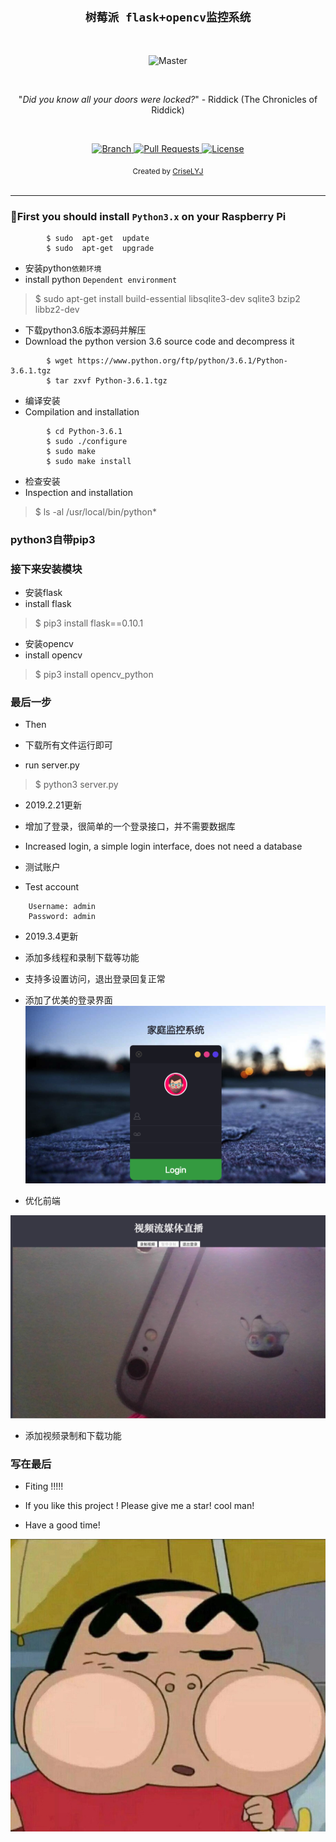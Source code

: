 <h2 align="center"><code>树莓派 flask+opencv监控系统</code></h2>

<br>

<p align="center">
    <img src="https://github.com/CriseLYJ/flask-video-streaming-recorder/blob/master/img/main.jpg?raw=true" 
        alt="Master">
</p>

<br>

<p align="center">"<i>Did you know all your doors were locked?</i>" - Riddick (The Chronicles of Riddick)</p>

<br>

<p align="center">
  <a href="https://github.com/CriseLYJ/flask-video-streaming-recorder/tree/master">
    <img src="https://img.shields.io/badge/Branch-master-green.svg?longCache=true"
        alt="Branch">
  </a>
  <a href="https://github.com/CriseLYJ/flask-video-streaming-recorder/pulls">
    <img src="https://img.shields.io/badge/PRs-welcome-brightgreen.svg?longCache=true"
        alt="Pull Requests">
  </a>
  <a href="http://www.gnu.org/licenses/">
    <img src="https://img.shields.io/badge/License-GNU-blue.svg?longCache=true"
        alt="License">
  </a>
</p>

<div align="center">
  <sub>Created by
  <a href="https://criselyj.github.io/">CriseLYJ</a>
</div>

<br>

****


### 🐍First you should install ``Python3.x`` on your Raspberry Pi
```
    	$ sudo  apt-get  update
    	$ sudo  apt-get  upgrade
```	
    	
- 安装python``依赖环境``
- install python ``Dependent environment``

>    $ sudo apt-get install build-essential libsqlite3-dev sqlite3 bzip2 libbz2-dev

    
- 下载python3.6版本源码并解压
- Download the python version 3.6 source code and decompress it

```
    	$ wget https://www.python.org/ftp/python/3.6.1/Python-3.6.1.tgz
    	$ tar zxvf Python-3.6.1.tgz
 ```   	
- 编译安装
- Compilation and installation
```
	    $ cd Python-3.6.1
	    $ sudo ./configure
	    $ sudo make
	    $ sudo make install
```	    
- 检查安装
- Inspection and installation

> $ ls -al /usr/local/bin/python*
  
### python3自带pip3

### 接下来安装模块

- 安装flask
- install flask


> $ pip3 install flask==0.10.1
    	
- 安装opencv
- install opencv
> $ pip3 install opencv_python
  
### 最后一步
- Then

- 下载所有文件运行即可
- run server.py

> $ python3 server.py
    	
 - 2019.2.21更新
 - 增加了登录，很简单的一个登录接口，并不需要数据库
 - Increased login, a simple login interface, does not need a database
 
 - 测试账户
 - Test account
 ```
     Username: admin
     Password: admin
 
 ```
 - 2019.3.4更新
 - 添加多线程和录制下载等功能
 - 支持多设置访问，退出登录回复正常
 
 - 添加了优美的登录界面
 ![Alt text](./img/login.png)
 
 - 优化前端

 ![Alt text](./img/index.jpg)
 
 - 添加视频录制和下载功能
  
### 写在最后
- Fiting !!!!!

- If you like this project ! Please give me a star! cool man!

- Have a good time!

 ![Alt text](./img/hha.jpeg)

